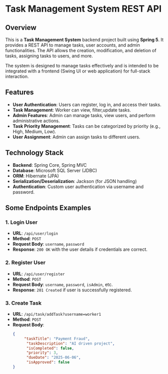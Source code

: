# Task Management System REST API

## Overview
This is a **Task Management System** backend project built using **Spring 5**. It provides a REST API to manage tasks, user accounts, and admin functionalities. The API allows the creation, modification, and deletion of tasks, assigning tasks to users, and more.

The system is designed to manage tasks effectively and is intended to be integrated with a frontend (Swing UI or web application) for full-stack interaction.

## Features
- **User Authentication**: Users can register, log in, and access their tasks.
- **Task Management**: Worker can view, filter,update tasks.
- **Admin Features**: Admin can manage tasks, view users, and perform administrative actions.
- **Task Priority Management**: Tasks can be categorized by priority (e.g., High, Medium, Low).
- **User Assignment**: Admin can assign tasks to different users.

## Technology Stack
- **Backend**: Spring Core, Spring MVC
- **Database**: Microsoft SQL Server (JDBC)
- **ORM**: Hibernate (JPA)
- **Serialization/Deserialization**: Jackson (for JSON handling)
- **Authentication**: Custom user authentication via username and password.

## Some Endpoints Examples
### 1. **Login User**
- **URL**: `/api/user/login`
- **Method**: `POST`
- **Request Body**: `username`, `password`
- **Response**: `200 OK` with the user details if credentials are correct.

### 2. **Register User**
- **URL**: `/api/user/register`
- **Method**: `POST`
- **Request Body**: `username`, `password`, `isAdmin`, etc.
- **Response**: `201 Created` if user is successfully registered.

### 3. **Create Task**
- **URL**: `/api/task/addTask?username=worker1`
- **Method**: `POST`
- **Request Body**:
  ```json
  {
       "taskTitle": "Payment Fraud",
        "taskDescription": "AI driven project",
        "isCompleted": false,
        "priority": 3,
        "dueDate": "2025-06-06",
        "isApproved": false
  }
